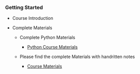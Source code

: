 ### Getting Started

- Course Introduction
- Complete Materials

     - Complete Python Materials

        - [Python Course Materials](https://github.com/krishnaik06/Complete-Python-Bootcamp)

    - Please find the complete Materials with handritten notes

        - [Course Materials](https://github.com/krishnaik06/Complete-Data-Science-With-Machine-Learning-And-NLP-2024)
